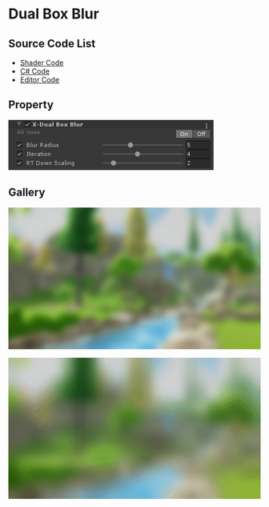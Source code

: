 
# Dual Box Blur

## Source Code List
- [Shader Code](Shader/DualBoxBlur.shader)
- [C# Code](DualBoxBlur.cs)
- [Editor Code](Editor/DualBoxBlurEditor.cs)


## Property
![](https://raw.githubusercontent.com/QianMo/X-PostProcessing-Gallery/master/Media/Blur/DualBoxBlur/DualBoxBlurProperty.png)

## Gallery
![](https://raw.githubusercontent.com/QianMo/X-PostProcessing-Gallery/master/Media/Blur/DualBoxBlur/DualBoxBlur.jpg)

![](https://raw.githubusercontent.com/QianMo/X-PostProcessing-Gallery/master/Media/Blur/DualBoxBlur/DualBoxBlur.gif)
